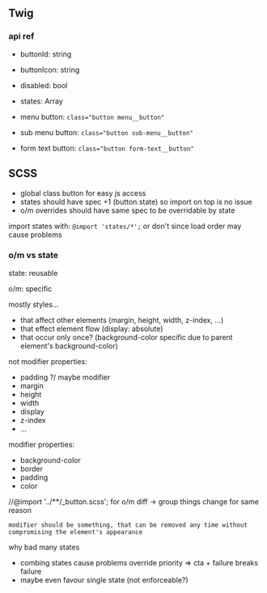 ## Twig

### api ref
- buttonId: string
- buttonIcon: string
- disabled: bool
- states: Array<string>



- menu button: `class="button menu__button"`
- sub menu button: `class="button sub-menu__button"`
- form text button: `class="button form-text__button"`

## SCSS
- global class button for easy js access
- states should have spec +1 (button.state) so import on top is no issue
- o/m overrides should have same spec to be overridable by state      

import states with: `@import 'states/*';`
or don't since load order may cause problems    

### o/m vs state

state: reusable

o/m: specific

mostly styles...
- that affect other elements (margin, height, width, z-index, ...)
- that effect element flow (display: absolute)
- that occur only once? (background-color specific due to parent element's background-color)


not modifier properties:
- padding ?/ maybe modifier
- margin
- height
- width
- display
- z-index
- ...


modifier properties:
- background-color
- border
- padding
- color

                                                                                                
//@import '../**/_button.scss'; for o/m diff -> group things change for same reason

`modifier should be something, that can be removed any time without compromising the element's appearance`



why bad many states
- combing states cause problems override priority => cta + failure breaks failure
- maybe even favour single state (not enforceable?)


